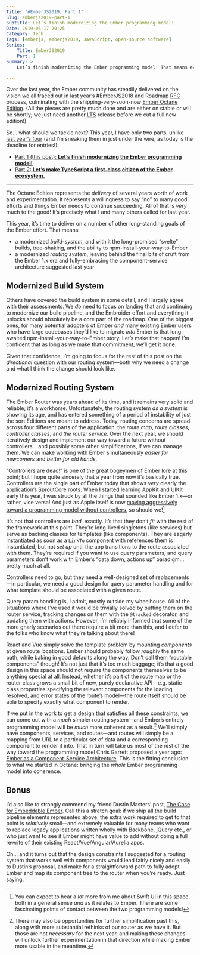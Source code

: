 ```yaml
---
Title: "#EmberJS2019, Part 1"
Slug: emberjs2019-part-1
Subtitle: Let’s finish modernizing the Ember programming model!
Date: 2019-06-17 20:25
Category: Tech
Tags: [emberjs, emberjs2019, JavaScript, open-source software]
Series:
    Title: EmberJS2019
    Part: 1
Summary: >
    Let’s finish modernizing the Ember programming model! That means everything from routes and controllers to the file system and build pipeline changes.

---
```


Over the last year, the Ember community has steadily delivered on the vision we all traced out in last year’s \#EmberJS2018 and Roadmap <abbr title="Request for Comments">RFC</abbr> process, culminating with the shipping-very-soon-now [Ember Octane Edition][octane]. (All the pieces are pretty much done and are either on stable or will be shortly; we just need another <abbr title="long term support">LTS</abbr> release before we cut a full new edition!)

[octane]: https://emberjs.com/editions/octane/

So… what should we tackle next? This year, I have only two parts, unlike [last year’s four][emberjs2018] (and I’m sneaking them in just under the wire, as today is the deadline for entries!):

- [Part 1 (this post): <b>Let’s finish modernizing the Ember programming model!</b>][part-1]
- [Part 2: <b>Let’s make TypeScript a first-class citizen of the Ember ecosystem.</b>][part-2]

[emberjs2018]: https://www.chriskrycho.com/emberjs2018
[part-1]: https://www.chriskrycho.com/2019/emberjs2019-part-1
[part-2]: https://www.chriskrycho.com/2019/emberjs2019-part-2

---

The Octane Edition represents the *delivery* of several years worth of work and experimentation. It represents a willingness to say “no” to many good efforts and things Ember needs to continue succeeding. All of that is *very* much to the good! It’s precisely what I and many others called for last year.

This year, it’s time to deliver on a number of other long-standing goals of the Ember effort. That means:

- a modernized *build-system*, and with it the long-promised “svelte” builds, tree-shaking, and the ability to npm-install-your-way-to-Ember
- a modernized *routing system*, leaving behind the final bits of cruft from the Ember 1.x era and fully-embracing the component-service architecture suggested last year

## Modernized Build System

Others have covered the build system in some detail, and I largely agree with their assessments. We *do* need to focus on landing that and continuing to modernize our build pipeline, and the Embroider effort and everything it unlocks should absolutely be a core part of the roadmap. One of the biggest ones, for many potential adopters of Ember *and* many existing Ember users who have large codebases they’d like to migrate *into* Ember is that long-awaited npm-install-your-way-to-Ember story. Let’s make that happen! I’m confident that as long as we make that commitment, we’ll get it done.

Given that confidence, I’m going to focus for the rest of this post on the *directional* question with our routing system—both why we need a change and what I think the change should look like.

## Modernized Routing System

The Ember Router was years ahead of its time, and it remains very solid and reliable; it’s a workhorse. Unfortunately, the routing system *as a system* is showing its age, and has entered something of a period of instability of just the sort Editions are meant to address. Today, routing concerns are spread across four different parts of the application: the <i>route map</i>, <i>route classes</i>, <i>controller classes</i>, and <i>the router service</i>. Over the next year, we should iteratively design and implement our way toward a future without controllers… and possibly some other simplifications, if we can manage them. We can make working with Ember simultaneously *easier for newcomers* and *better for old hands*.

“Controllers are dead!” is one of the great bogeymen of Ember lore at this point; but I hope quite sincerely that a year from now it’s basically true. Controllers are the single part of Ember today that shows *very* clearly the application’s SproutCore roots. When I started learning AppKit and UIKit early this year, I was struck by all the things that sounded like Ember 1.x—or rather, vice versa! And just as Apple itself is now [moving aggressively toward a programming model without controllers][swiftui], so should we\![^swiftui]

[swiftui]: https://developer.apple.com/xcode/swiftui/

[^swiftui]: You can expect to hear a *lot* more from me about Swift UI in this space, both in a general sense *and* as it relates to Ember. There are some fascinating points of contact between the two programming models!

It’s not that controllers are *bad*, exactly. It’s that they don’t *fit* with the rest of the framework at this point. They’re long-lived singletons (like services) but serve as backing classes for templates (like components). They are eagerly instantiated as soon as a `LinkTo` component with references them is instantiated, but not *set up* until the app transitions to the route associated with them. They’re required if you want to use query parameters, and query parameters don’t work with Ember’s “data down, actions up” paradigm… pretty much at all.

Controllers need to go, but they need a well-designed set of replacements—in particular, we need a good design for query parameter handling and for what template should be associated with a given route.

Query param handling is, I admit, mostly outside my wheelhouse. All of the situations where I’ve used it would be trivially solved by putting them on the router service, tracking changes on them with the `@tracked` decorator, and updating them with actions. However, I’m reliably informed that some of the more gnarly scenarios out there require a bit more than this, and I defer to the folks who know what they’re talking about there!

React and Vue simply solve the template problem by mounting *components* at given route locations. Ember should probably follow *roughly* the same path, while baking in good defaults along the way. Don’t call them “routable components” though! It’s not just that it’s too much baggage; it’s that a good design in this space should not require the components themselves to be anything special at all. Instead, whether it’s part of the route map or the router class grows a small bit of new, purely declarative <abbr>API</abbr>—e.g. static class properties specifying the relevant components for the loading, resolved, and error states of the route’s model—the route itself should be able to specify exactly what component to render.

If we put in the work to get a design that satisfies all these constraints, we can come out with a *much* simpler routing system—and Ember’s entirely programming model will be *much* more coherent as a result.[^routing] We’ll simply have components, services, and routes—and routes will simply be a mapping from URL to a particular set of data and a corresponding component to render it into. That in turn will take us most of the rest of the way toward the programming model Chris Garrett proposed a year ago: [Ember as a Component-Service Architecture][csa]. This is the fitting conclusion to what we started in Octane: bringing the *whole* Ember programming model into coherence.

[csa]: https://medium.com/@pzuraq/emberjs-2018-ember-as-a-component-service-framework-2e49492734f1

[^routing]: There may also be opportunities for further simplification past this, along with more substantial rethinks of our router as we have it. But those are not *necessary* for the next year, and making these changes will unlock further experimentation in that direction while making Ember more usable in the meantime.

## Bonus

I’d also like to strongly commend my friend Dustin Masters’ post, [The Case for Embeddable Ember][masters]. Call this a stretch goal: if we ship all the build pipeline elements represented above, the extra work required to get to that point is *relatively* small—and extremely valuable for many teams who want to replace legacy applications written wholly with Backbone, jQuery etc., or who just want to see if Ember might have value to add without doing a full rewrite of their existing React/Vue/Angular/Aurelia apps.

Oh… and it turns out that the design constraints I suggested for a routing system that works well with components would lead fairly nicely and easily to Dustin’s proposal, and make for a straightforward path to fully adopt Ember and map its component tree to the router when you’re ready. Just saying.

[masters]: https://dev.to/dustinsoftware/the-case-for-embeddable-ember-4120

